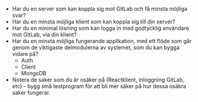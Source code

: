 * Har du en server som kan koppla sig mot GitLab och få minsta möjliga svar?
* Har du en minsta möjliga klient som kan koppla sig till din server?
* Har du en minimal lösning som kan logga in med godtycklig användare mot GitLab, via din klient?
* Har du en minsta möjliga fungerande applikation, med ett flöde som går genom de viktigaste delmodulerna av systemet, som du kan bygga vidare på?
    * Auth
    * Client
    * MongoDB
* Notera de saker som du är osäker på (Reactklient, inloggning GitLab, etc) - bygg små testprogram för att bli mer säker på hur dessa osäkra saker fungerar.